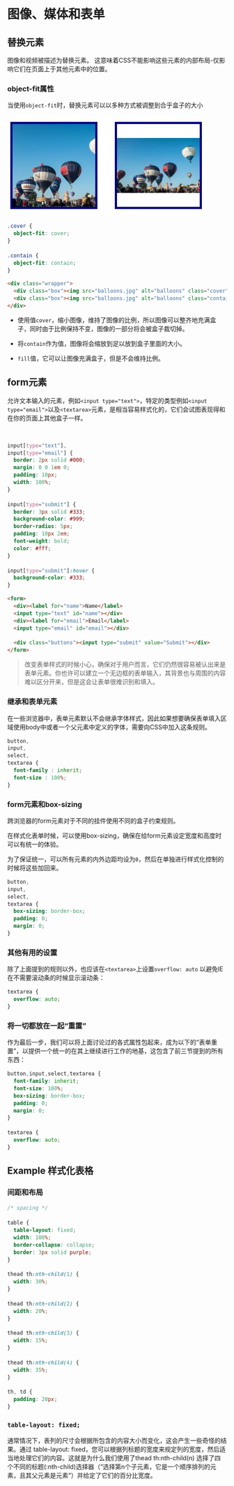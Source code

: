 # 图像、媒体和表单

## 替换元素

图像和视频被描述为替换元素。 这意味着CSS不能影响这些元素的内部布局-仅影响它们在页面上于其他元素中的位置。

### object-fit属性

当使用`object-fit`时，替换元素可以以多种方式被调整到合乎盒子的大小

<img title="" src="image/obeject_fit.jpg" alt="example">

```css
.cover {
  object-fit: cover;
}

.contain {
  object-fit: contain;
}
```

```html
<div class="wrapper">
  <div class="box"><img src="balloons.jpg" alt="balloons" class="cover"></div>
  <div class="box"><img src="balloons.jpg" alt="balloons" class="contain"></div>
</div>
```

- 使用值`cover`，缩小图像，维持了图像的比例，所以图像可以整齐地充满盒子，同时由于比例保持不变，图像的一部分将会被盒子裁切掉。

- 将`contain`作为值，图像将会缩放到足以放到盒子里面的大小。

- `fill`值，它可以让图像充满盒子，但是不会维持比例。

## form元素

允许文本输入的元素，例如`<input type="text">`，特定的类型例如`<input type="email">`以及`<textarea>`元素，是相当容易样式化的，它们会试图表现得和在你的页面上其他盒子一样。

<img title="" src="file:///image/input_type.jpg" alt="">

```css
input[type="text"],
input[type="email"] {
  border: 2px solid #000;
  margin: 0 0 1em 0;
  padding: 10px;
  width: 100%;
}

input[type="submit"] {
  border: 3px solid #333;
  background-color: #999;
  border-radius: 5px;
  padding: 10px 2em;
  font-weight: bold;
  color: #fff;
}

input[type="submit"]:hover {
  background-color: #333;
}
```

```html
<form>
  <div><label for="name">Name</label>
  <input type="text" id="name"></div>
  <div><label for="email">Email</label>
  <input type="email" id="email"></div>

  <div class="buttons"><input type="submit" value="Submit"></div>
</form>
```

> 改变表单样式的时候小心，确保对于用户而言，它们仍然很容易被认出来是表单元素。你也许可以建立一个无边框的表单输入，其背景也与周围的内容难以区分开来，但是这会让表单很难识别和填入。

### 继承和表单元素

在一些浏览器中，表单元素默认不会继承字体样式，因此如果想要确保表单填入区域使用body中或者一个父元素中定义的字体，需要向CSS中加入这条规则。

```css
button,
input,
select,
textarea {
  font-family : inherit;
  font-size : 100%;
} 
```

### form元素和box-sizing

跨浏览器的form元素对于不同的挂件使用不同的盒子约束规则。

在样式化表单时候，可以使用box-sizing，确保在给form元素设定宽度和高度时可以有统一的体验。

为了保证统一，可以所有元素的内外边距均设为`0`，然后在单独进行样式化控制的时候将这些加回来。

```css
button,
input,
select,
textarea {
  box-sizing: border-box;
  padding: 0;
  margin: 0;
}
```

### 其他有用的设置

除了上面提到的规则以外，也应该在`<textarea>`上设置`overflow: auto` 以避免IE在不需要滚动条的时候显示滚动条：

```css
textarea {
  overflow: auto;
}
```

### 将一切都放在一起“重置”

作为最后一步，我们可以将上面讨论过的各式属性包起来，成为以下的“表单重置”，以提供一个统一的在其上继续进行工作的地基，这包含了前三节提到的所有东西：

```css
button,input,select,textarea {
  font-family: inherit;
  font-size: 100%;
  box-sizing: border-box;
  padding: 0; 
  margin: 0;
}

textarea {
  overflow: auto;
} 
```

## Example 样式化表格

### 间距和布局

```css
/* spacing */

table {
  table-layout: fixed;
  width: 100%;
  border-collapse: collapse;
  border: 3px solid purple;
}

thead th:nth-child(1) {
  width: 30%;
}

thead th:nth-child(2) {
  width: 20%;
}

thead th:nth-child(3) {
  width: 15%;
}

thead th:nth-child(4) {
  width: 35%;
}

th, td {
  padding: 20px;
}
```

###  `table-layout: fixed;`

通常情况下，表列的尺寸会根据所包含的内容大小而变化，这会产生一些奇怪的结果。通过 table-layout: fixed，您可以根据列标题的宽度来规定列的宽度，然后适当地处理它们的内容。这就是为什么我们使用了thead th:nth-child(n) 选择了四个不同的标题(:nth-child)选择器（“选择第n个子元素，它是一个顺序排列的<th>元素，且其父元素是<thead>元素”）并给定了它们的百分比宽度。